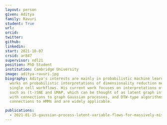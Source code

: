```yaml
---
layout: person
given: Aditya
family: Ravuri
student: True
url: 
orcid:
twitter: 
github: 
linkedin: 
start: 2021-10-07
crsid: ar847
supervisor: ndl21
position: PhD Student
institution: Cambridge University
image: aditya-ravuri.jpg
biography: Aditya's interests are mainly in probabilistic machine learning and he
  works on probabilistic interpretations of dimensionality reduction methods used in
  single cell workflows. His current work focuses on interpretations of methods
  such as (t-)SNE and UMAP, which can be thought of as latent graph inference methods
  with connections to graph Gaussian processes, and DTW-type algorithms which have
  connections to HMMs and are widely applicable.

publications:
  - 2021-01-15-gaussian-process-latent-variable-flows-for-massively-missing-data
---
```


